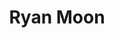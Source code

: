 ---
title: Ryan Moon
slug: ryanmoon
icon: 
description: Software Developer portfolio.
offline: false
handshake: true
url: https://ryanmoon/
docs: 
repo: https://git.inspin.co/ryan/ryanmoon.com
owner: 
priority: 2
---